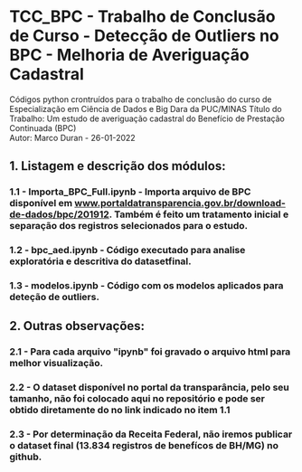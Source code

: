 # TCC_BPC - Trabalho de Conclusão de Curso - Detecção de Outliers no BPC - Melhoria de Averiguação Cadastral

Códigos python crontruídos para o trabalho de conclusão do curso de Especialização em Ciência de Dados e Big Dara da PUC/MINAS
Título do Trabalho: Um estudo de averiguação cadastral do Benefício de Prestação Continuada (BPC)  
Autor: Marco Duran - 26-01-2022

## 1. Listagem e descrição dos módulos:

### 1.1 - Importa_BPC_Full.ipynb - Importa arquivo de BPC disponível em www.portaldatransparencia.gov.br/download-de-dados/bpc/201912. Também é feito um tratamento inicial e separação dos registros selecionados para o estudo.
### 1.2 - bpc_aed.ipynb - Código executado para analise exploratória e descritiva do datasetfinal.
### 1.3 - modelos.ipynb - Código com os modelos aplicados para deteção de outliers.

## 2. Outras observações:

### 2.1 - Para cada arquivo "ipynb" foi gravado o arquivo html para melhor visualização.
### 2.2 - O dataset disponível no portal da transparância, pelo seu tamanho, não foi colocado aqui no repositório e pode ser obtido diretamente do no link indicado no item 1.1
### 2.3 - Por determinação da Receita Federal, não iremos publicar o dataset final (13.834 registros de benefícos de BH/MG) no github.
